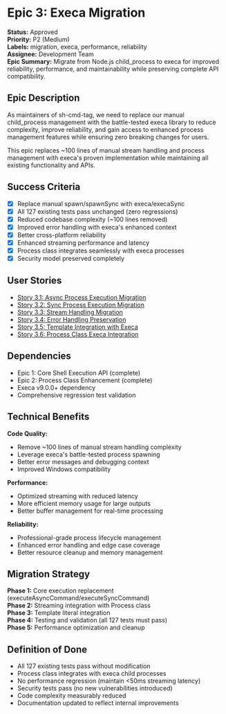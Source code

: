 # Epic 3: Execa Migration

**Status:** Approved  
**Priority:** P2 (Medium)  
**Labels:** migration, execa, performance, reliability  
**Assignee:** Development Team  
**Epic Summary:** Migrate from Node.js child_process to execa for improved reliability, performance, and maintainability while preserving complete API compatibility.

## Epic Description

As maintainers of sh-cmd-tag, we need to replace our manual child_process management with the battle-tested execa library to reduce complexity, improve reliability, and gain access to enhanced process management features while ensuring zero breaking changes for users.

This epic replaces ~100 lines of manual stream handling and process management with execa's proven implementation while maintaining all existing functionality and APIs.

## Success Criteria

- [x] Replace manual spawn/spawnSync with execa/execaSync
- [x] All 127 existing tests pass unchanged (zero regressions)
- [x] Reduced codebase complexity (~100 lines removed)  
- [x] Improved error handling with execa's enhanced context
- [x] Better cross-platform reliability
- [x] Enhanced streaming performance and latency
- [x] Process class integrates seamlessly with execa processes
- [x] Security model preserved completely

## User Stories

- [Story 3.1: Async Process Execution Migration](./story-03.01.async-execution-migration.md)
- [Story 3.2: Sync Process Execution Migration](./story-03.02.sync-execution-migration.md)  
- [Story 3.3: Stream Handling Migration](./story-03.03.stream-handling-migration.md)
- [Story 3.4: Error Handling Preservation](./story-03.04.error-handling-preservation.md)
- [Story 3.5: Template Integration with Execa](./story-03.05.template-integration.md)
- [Story 3.6: Process Class Execa Integration](./story-03.06.process-class-integration.md)

## Dependencies

- Epic 1: Core Shell Execution API (complete)
- Epic 2: Process Class Enhancement (complete)
- Execa v9.0.0+ dependency
- Comprehensive regression test validation

## Technical Benefits

**Code Quality:**
- Remove ~100 lines of manual stream handling complexity
- Leverage execa's battle-tested process spawning
- Better error messages and debugging context
- Improved Windows compatibility

**Performance:**  
- Optimized streaming with reduced latency
- More efficient memory usage for large outputs
- Better buffer management for real-time processing

**Reliability:**
- Professional-grade process lifecycle management  
- Enhanced error handling and edge case coverage
- Better resource cleanup and memory management

## Migration Strategy

**Phase 1:** Core execution replacement (executeAsyncCommand/executeSyncCommand)  
**Phase 2:** Streaming integration with Process class  
**Phase 3:** Template literal integration  
**Phase 4:** Testing and validation (all 127 tests must pass)  
**Phase 5:** Performance optimization and cleanup

## Definition of Done

- All 127 existing tests pass without modification
- Process class integrates with execa child processes
- No performance regression (maintain <50ms streaming latency)
- Security tests pass (no new vulnerabilities introduced)  
- Code complexity measurably reduced
- Documentation updated to reflect internal improvements
